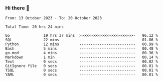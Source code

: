 ### Hi there 👋

<!--
**zhumeme/zhumeme** is a ✨ _special_ ✨ repository because its `README.md` (this file) appears on your GitHub profile.

Here are some ideas to get you started:

- 🔭 I’m currently working on ...
- 🌱 I’m currently learning ...
- 👯 I’m looking to collaborate on ...
- 🤔 I’m looking for help with ...
- 💬 Ask me about ...
- 📫 How to reach me: ...
- 😄 Pronouns: ...
- ⚡ Fun fact: ...
-->

<!--START_SECTION:waka-->

```all_time
From: 13 October 2023 - To: 20 October 2023

Total Time: 20 hrs 24 mins

Go               19 hrs 37 mins  >>>>>>>>>>>>>>>>>>>>>>>>-   96.12 %
SQL              22 mins         -------------------------   01.86 %
Python           12 mins         -------------------------   00.99 %
Bash             5 mins          -------------------------   00.48 %
go.mod           4 mins          -------------------------   00.36 %
Markdown         1 min           -------------------------   00.14 %
Text             0 secs          -------------------------   00.02 %
GitIgnore file   0 secs          -------------------------   00.01 %
TSQL             0 secs          -------------------------   00.01 %
YAML             0 secs          -------------------------   00.01 %
```

<!--END_SECTION:waka-->
